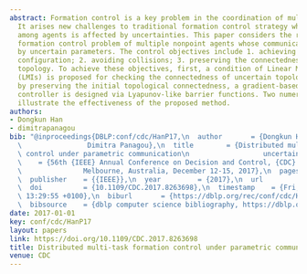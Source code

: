 ```yaml
---
abstract: Formation control is a key problem in the coordination of multiple agents.
  It arises new challenges to traditional formation control strategy when the communication
  among agents is affected by uncertainties. This paper considers the robust multi-task
  formation control problem of multiple nonpoint agents whose communications are disturbed
  by uncertain parameters. The control objectives include 1. achieving the desired
  configuration; 2. avoiding collisions; 3. preserving the connectedness of uncertain
  topology. To achieve these objectives, first, a condition of Linear Matrix Inequalities
  (LMIs) is proposed for checking the connectedness of uncertain topologies. Then,
  by preserving the initial topological connectedness, a gradient-based distributed
  controller is designed via Lyapunov-like barrier functions. Two numerical examples
  illustrate the effectiveness of the proposed method.
authors:
- Dongkun Han
- dimitrapanagou
bib: "@inproceedings{DBLP:conf/cdc/HanP17,\n  author       = {Dongkun Han and\n  \
  \                Dimitra Panagou},\n  title        = {Distributed multi-task formation\
  \ control under parametric communication\n                  uncertainties},\n  booktitle\
  \    = {56th {IEEE} Annual Conference on Decision and Control, {CDC} 2017,\n   \
  \               Melbourne, Australia, December 12-15, 2017},\n  pages        = {405--410},\n\
  \  publisher    = {{IEEE}},\n  year         = {2017},\n  url          = {https://doi.org/10.1109/CDC.2017.8263698},\n\
  \  doi          = {10.1109/CDC.2017.8263698},\n  timestamp    = {Fri, 04 Mar 2022\
  \ 13:29:55 +0100},\n  biburl       = {https://dblp.org/rec/conf/cdc/HanP17.bib},\n\
  \  bibsource    = {dblp computer science bibliography, https://dblp.org}\n}"
date: 2017-01-01
key: conf/cdc/HanP17
layout: papers
link: https://doi.org/10.1109/CDC.2017.8263698
title: Distributed multi-task formation control under parametric communication uncertainties.
venue: CDC
---
```

